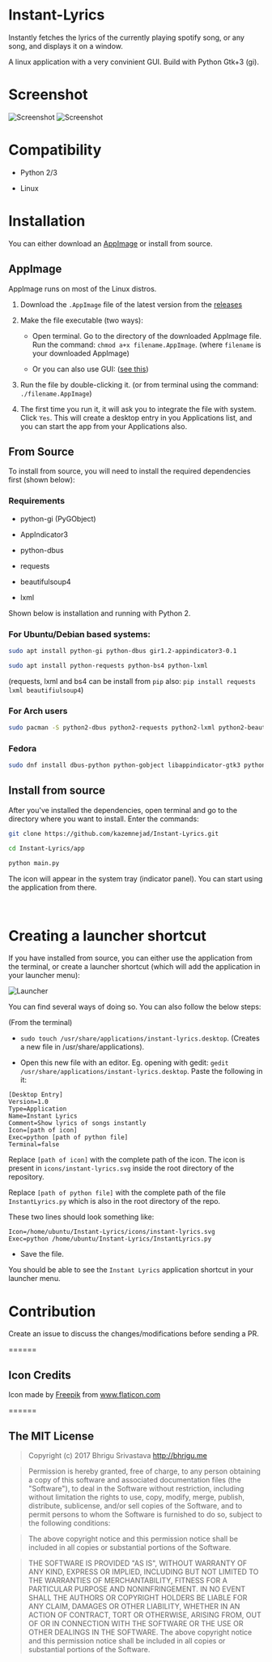 # Instant-Lyrics

Instantly fetches the lyrics of the currently playing spotify song, or any song, and displays it on a window.

A linux application with a very convinient GUI. Build with Python Gtk+3 (gi).

# Screenshot
![Screenshot](https://github.com/kazemnejad/Instant-Lyrics/raw/master/screenshots/01.png)
![Screenshot](https://github.com/kazemnejad/Instant-Lyrics/raw/master/screenshots/02.png)

# Compatibility

* Python 2/3

* Linux


# Installation
You can either download an [AppImage](http://appimage.org/) or install from source.

## AppImage

AppImage runs on most of the Linux distros.

1. Download the `.AppImage` file of the latest version from the [releases](https://github.com/bhrigu123/Instant-Lyrics/releases)

2. Make the file executable (two ways):
    
    * Open terminal. Go to the directory of the downloaded AppImage file. Run the command:
        `chmod a+x filename.AppImage`. (where `filename` is your downloaded AppImage)

    * Or you can also use GUI: ([see this](http://discourse.appimage.org/t/how-to-make-an-appimage-executable/80))

3. Run the file by double-clicking it. (or from terminal using the command: `./filename.AppImage`)

4. The first time you run it, it will ask you to integrate the file with system. Click `Yes`. This will create a desktop entry in you Applications list, and you can start the app from your Applications also.


## From Source

To install from source, you will need to install the required dependencies first (shown below):

### Requirements

* python-gi (PyGObject)

* AppIndicator3

* python-dbus

* requests

* beautifulsoup4

* lxml


Shown below is installation and running with Python 2.

### For Ubuntu/Debian based systems:

``` sh
sudo apt install python-gi python-dbus gir1.2-appindicator3-0.1
```

``` sh
sudo apt install python-requests python-bs4 python-lxml
```

(requests, lxml and bs4 can be install from `pip` also: `pip install requests lxml beautifiulsoup4`)

### For Arch users

``` sh
sudo pacman -S python2-dbus python2-requests python2-lxml python2-beautifulsoup4 python2-gobject libappindicator-gtk3
```

### Fedora

``` sh
sudo dnf install dbus-python python-gobject libappindicator-gtk3 python2-requests python-beautifulsoup4 python2-lxml
```

## Install from source

After you've installed the dependencies, open terminal and go to the directory where you want to install. Enter the commands:

``` sh
git clone https://github.com/kazemnejad/Instant-Lyrics.git

cd Instant-Lyrics/app

python main.py
```

The icon will appear in the system tray (indicator panel). You can start using the application from there.

<br>

# Creating a launcher shortcut

If you have installed from source, you can either use the application from the terminal, or create a launcher shortcut (which will add the application in your launcher menu):

![Launcher](https://cloud.githubusercontent.com/assets/6123105/23824317/4735e83e-069a-11e7-8b1e-2814632bb3aa.jpeg)

You can find several ways of doing so. You can also follow the below steps:

(From the terminal)

* `sudo touch /usr/share/applications/instant-lyrics.desktop`. (Creates a new file in /usr/share/applications).

* Open this new file with an editor. Eg. opening with gedit: `gedit /usr/share/applications/instant-lyrics.desktop`. Paste the following in it:

```
[Desktop Entry]
Version=1.0
Type=Application
Name=Instant Lyrics
Comment=Show lyrics of songs instantly
Icon=[path of icon]
Exec=python [path of python file]
Terminal=false
```

Replace `[path of icon]` with the complete path of the icon. The icon is present in `icons/instant-lyrics.svg` inside the root directory of the repository.

Replace `[path of python file]` with the complete path of the file `InstantLyrics.py` which is also in the root directory of the repo.

These two lines should look something like:

```
Icon=/home/ubuntu/Instant-Lyrics/icons/instant-lyrics.svg
Exec=python /home/ubuntu/Instant-Lyrics/InstantLyrics.py
```

* Save the file.

You should be able to see the `Instant Lyrics` application shortcut in your launcher menu.


# Contribution
Create an issue to discuss the changes/modifications before sending a PR.

======
## Icon Credits
Icon made by [Freepik](http://www.freepik.com/) from www.flaticon.com

======

## The MIT License
> Copyright (c) 2017 Bhrigu Srivastava http://bhrigu.me

> Permission is hereby granted, free of charge, to any person obtaining a copy
of this software and associated documentation files (the "Software"), to deal
in the Software without restriction, including without limitation the rights
to use, copy, modify, merge, publish, distribute, sublicense, and/or sell
copies of the Software, and to permit persons to whom the Software is
furnished to do so, subject to the following conditions:

> The above copyright notice and this permission notice shall be included in
all copies or substantial portions of the Software.

> THE SOFTWARE IS PROVIDED "AS IS", WITHOUT WARRANTY OF ANY KIND, EXPRESS OR
IMPLIED, INCLUDING BUT NOT LIMITED TO THE WARRANTIES OF MERCHANTABILITY,
FITNESS FOR A PARTICULAR PURPOSE AND NONINFRINGEMENT. IN NO EVENT SHALL THE
AUTHORS OR COPYRIGHT HOLDERS BE LIABLE FOR ANY CLAIM, DAMAGES OR OTHER
LIABILITY, WHETHER IN AN ACTION OF CONTRACT, TORT OR OTHERWISE, ARISING FROM,
OUT OF OR IN CONNECTION WITH THE SOFTWARE OR THE USE OR OTHER DEALINGS IN
THE SOFTWARE.
The above copyright notice and this permission notice shall be included in all copies or substantial portions of the Software.


